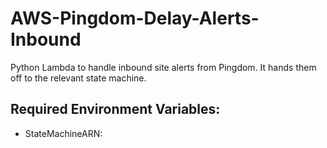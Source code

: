 # AWS-Pingdom-Delay-Alerts-Inbound
Python Lambda to handle inbound site alerts from Pingdom. It hands them off to the relevant state machine.

## Required Environment Variables:
- StateMachineARN:<STATE MACHINE ARN>

